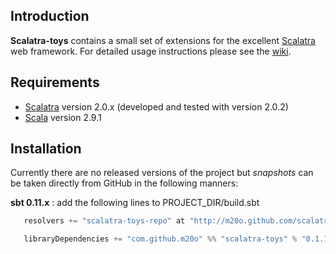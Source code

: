 Introduction
------------

**Scalatra-toys** contains a small set of extensions for the excellent [Scalatra](http://www.scalatra.org) web framework.
For detailed usage instructions please see the [wiki](https://github.com/m20o/scalatra-toys/wiki).

Requirements
------------

* [Scalatra](http://www.scalatra.org) version 2.0.x (developed and tested with version 2.0.2)
* [Scala](http://www.scala-lang.org) version 2.9.1


Installation
------------

Currently there are no released versions of the project but *snapshots* can be taken directly from GitHub in the following
manners:

**sbt 0.11.x** : add the following lines to PROJECT_DIR/build.sbt

```scala
   resolvers += "scalatra-toys-repo" at "http://m20o.github.com/scalatra-toys/m2/"

   libraryDependencies += "com.github.m20o" %% "scalatra-toys" % "0.1.1S-SNAPSHOT"
```


